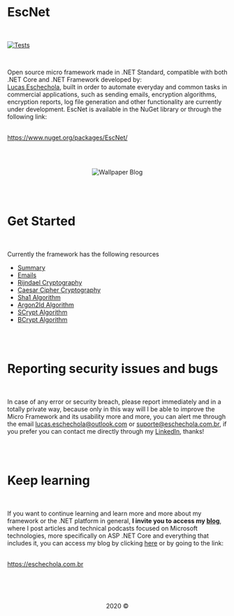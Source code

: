 # EscNet

<br>

[![Tests](https://github.com/Eschechola/EscNet/actions/workflows/dotnet.yml/badge.svg)](https://github.com/Eschechola/EscNet/actions/workflows/dotnet.yml)

<br>

<p>Open source micro framework made in .NET Standard, compatible with both .NET Core and .NET Framework developed by:<br><a href="https://www.linkedin.com/in/lucas-eschechola-769179166/">Lucas Eschechola</a>, built in order to automate everyday and common tasks in commercial applications, such as sending emails, encryption algorithms, encryption reports, log file generation and other functionality are currently under development. EscNet is available in the NuGet library or through the following link:</p>
<br>
<a href="https://www.nuget.org/packages/EscNet/">https://www.nuget.org/packages/EscNet/</a>

<br><br>
<p align="center">
    <img src="https://i.ibb.co/Gk9vTZF/Esc-Net-Icon.jpg" alt="Wallpaper Blog">
</p>

<br><br>

# Get Started

<br>

<p>Currently the framework has the following resources</p>
<ul>
    <li><a href="https://github.com/Eschechola/EscNet/wiki/0.Summary">Summary</a></li>
    <li><a href="https://github.com/Eschechola/EscNet/wiki/1.Emails">Emails</a></li>
    <li><a href="https://github.com/Eschechola/EscNet/wiki/2.Rijndael-Cryptography">Rijndael Cryptography</a></li>
    <li><a href="https://github.com/Eschechola/EscNet/wiki/3.Caesar-Cryptography">Caesar Cipher Cryptography</a></li>
    <li><a href="https://github.com/Eschechola/EscNet/wiki/4.Sha1-Algorithm">Sha1 Algorithm</a></li>
    <li><a href="https://github.com/Eschechola/EscNet/wiki/5.Argon2Id-Algorithm">Argon2Id Algorithm</a></li>
    <li><a href="https://github.com/Eschechola/EscNet/wiki/6.-SCrypt-Algorithm">SCrypt Algorithm</a></li>
    <li><a href="https://github.com/Eschechola/EscNet/wiki/7.BCrypt-Algorithm">BCrypt Algorithm</a></li>
</ul>

<br><br>

# Reporting security issues and bugs

<br>

<p>In case of any error or security breach, please report immediately and in a totally private way, because only in this way will I be able to improve the Micro Framework and its usability more and more, you can alert me through the email <a href="mailto:lucas.eschechola@outlook.com">lucas.eschechola@outlook.com</a> or <a href="mailto:suporte@eschechola.com.br">suporte@eschechola.com.br</a>, if you prefer you can contact me directly through my <a href="https://www.linkedin.com/in/lucas-eschechola-769179166/">LinkedIn</a>, thanks!</p>

<br></br>


# Keep learning

<br>

<p>If you want to continue learning and learn more and more about my framework or the .NET platform in general, <strong>I invite you to access my <a href="https://eschechola.com.br">blog</a></strong>, where I post articles and technical podcasts focused on Microsoft technologies, more specifically on ASP .NET Core and everything that includes it, you can access my blog by clicking <a href="https://eschechola.com.br">here</a> or by going to the link:</p>
<br>
<a href="https://eschechola.com.br">https://eschechola.com.br</a>

<br><br>
<br>

<p align="center">2020 &copy;</p>

<br>
